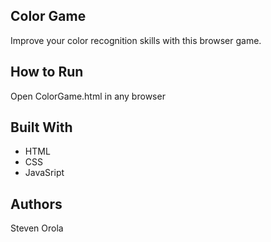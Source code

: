## Color Game

Improve your color recognition skills with this browser game.

## How to Run

Open ColorGame.html in any browser

## Built With

* HTML
* CSS
* JavaSript

## Authors

Steven Orola